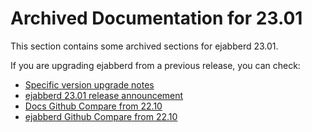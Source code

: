 # Archived Documentation for 23.01

This section contains some archived sections for ejabberd 23.01.

If you are upgrading ejabberd from a previous release, you can check:

* [Specific version upgrade notes](upgrade.md)
* [ejabberd 23.01 release announcement](https://www.process-one.net/blog/ejabberd-23-01/)
* [Docs Github Compare from 22.10](https://github.com/processone/docs.ejabberd.im/compare/22.10..23.01)
* [ejabberd Github Compare from 22.10](https://github.com/processone/ejabberd/compare/22.10..23.01)

